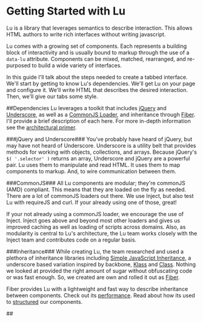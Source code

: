 # Getting Started with Lu

Lu is a library that leverages semantics to describe interaction. This allows HTML authors to write rich interfaces without writing javascript.

Lu comes with a growing set of components. Each represents a building block of interactivity and is usually bound to markup through the use of a `data-lu` attribute. Components can be mixed, matched, rearranged, and re-purposed to build a wide variety of interfaces.

In this guide I'll talk about the steps needed to create a tabbed interface. We'll start by getting to know Lu's dependencies. We'll get Lu on your page and configure it. We'll write HTML that describes the desired interaction. Then, we'll give our tabs some style.

##Dependencies
Lu leverages a toolkit that includes <a href="http://www.jquery.com" target="_blank">jQuery</a> and <a href="http://documentcloud.github.com/underscore/" target="_blank">Underscore</a>, as well as a <a href="https://github.com/linkedin/inject/" target="_blank">CommonJS Loader</a>, and inheritance through <a href="https://github.com/linkedin/fiber/" target="_blank">Fiber</a>. I'll provide a brief description of each here. For more in-depth information see the <a href="#">architectural primer</a>. 

###jQuery and Underscore###
You've probably have heard of jQuery, but may have not heard of Underscore. Underscore is a utility belt that provides methods for working with objects, collections, and arrays. Because jQuery's ```$( '.selector' )``` returns an array, Underscore and jQuery are a powerful pair. Lu uses them to manipulate and read HTML. It uses them to map components to markup. And, to wire communication between them.

###CommonJS###
All Lu components are modular; they're commonJS (AMD) compliant. This means that they are loaded on the fly as needed. There are a lot of commonJS loaders out there. We use Inject, but also test Lu with requireJS and curl. If your already using one of those, great!

If your not already using a commonJS loader, we encourage the use of Inject. Inject goes above and beyond most other loaders and gives us improved caching as well as loading of scripts across domains. Also, as modularity is central to Lu's architecture, the Lu team works closely with the Inject team and contributes code on a regular basis.

###Inheritance###
While creating Lu, the team researched and used a plethora of inheritance libraries including <a href="#" target="_blank">Simple JavaScript Inheritance</a>, a underscore based variation inspired by backbone, <a href="#" target="_blank">Klass</a> and <a href="#" target="_blank">Class</a>. Nothing we looked at provided the right amount of sugar without obfuscating code or was fast enough. So, we created are own and rolled it out as <a href="#">Fiber</a>.

Fiber provides Lu with a lightweight and fast way to describe inheritance between components. Check out its <a href="#" target="_blank">performance</a>. Read about how  its used to <a href="#">structured</a> our components.

##<script/>##

Start by downloading Lu and all of the dependencies: <a href="#">Lu</a>, <a href="#">jQuery</a>, <a href="#">Underscore</a>, <a href="#">Fiber</a>, <a href="#">Inject</a>.

Once you have everything downloaded make sure you have the following scripts to your page:

```html
<script src="[path_to_inject]"/>
<script src="[path_to_jquery]"/>
<script src="[path_to_underscore]"/>
<script src="[path_to_fiber]"/>
```
**jQuery, Fiber, and Underscore are commonJS compliant. You could manage the loading of these libraries with inject.**

The last script we need to add is a bootstrap and is disused in the next section.

```html
<script src="[path_to_lu-config]"/>
```

##Configuring Lu##
In the aptly named ```lu-config.js``` there's a configuration for using Lu with Inject. For more advanced configuration, please refer to Inject's <a href="#" target="_blank">Getting Started Guide</a> or to the manual of your commonJS loader.

```js
( function() {

  var PATH_TO_LU = '/scripts/libraries/lu/0.4.x/', 
    PATH_TO_LU_COMPONENTS = PATH_TO_LU + 'components/',
    PATH_TO_LU_MAPS = PATH_TO_LU + 'maps/';

  if( window.Inject ) {
    Inject.setModuleRoot('http://localhost/');
    //Rule for Components
    window.Inject.addRule( /^lu\//, {
      path: function( module ) {
        module = module.replace( 'lu/', '' );
        return PATH_TO_LU_COMPONENTS + module + '.js';
      }
    } );
    //Rule for Mappers
    window.Inject.addRule( /^lu-maps\//, {
      path: function( module ) {
        module = module.replace( 'lu-maps/', '' );
        return PATH_TO_LU_MAPS + module + '.js';
      }
    } );
    //Rule for Lu core
    window.Inject.addRule( /^lu/, {
      path: function( module ) {
        module = module.replace( 'lu-maps/', '' );
        return PATH_TO_LU_MAPS + module + '.js';
      }
    } );
  }

  require.ensure( ['lu', lu-map/Default'], function(){
    $( function(){
      Lu.execute( document );
    } );
  } );

} () );
```

Let's take apart this configuration and look at the important parts.

These lines are used to set the path to lu components. Edit them to point to your copy of Lu.
```js
var PATH_TO_LU = '/scripts/libraries/lu/0.4.x/', 
  PATH_TO_LU_COMPONENTS = PATH_TO_LU + 'components/',
  PATH_TO_LU_MAPS = PATH_TO_LU + 'maps/';
```

This line tells Inject the host to request files from. Change them to point to the location of Lu on your server. If your loading Lu from a remote server please see the <a href="#">inject guide</a> for cross domain loading.
```js
Inject.setModuleRoot('http://localhost/');
```

These rules tell inject how to map commonJS module Ids to files. For example the id of 'lu/Foo' maps to ````[PATH_TO_LU_COMPONENTS]foo.js``` Change thees rules at your own risk!

The last lines that we'll look at tell Inject to load Lu's core javascript, a default set of mappers, as well as to initialize Lu when the document is ready. Changes to the DOM after ```domready```, are picked up automatically. See our guide to mappers for more information on this.

Depending on your implementation you may want to remove thees lines and put it in your application's javascript.
```js
require.ensure( ['lu', lu-map/Default'], function(){
  $( function(){
    Lu.execute( document );
  } );
} );
```

If you've gotten this far the hard part is over. Let's write some HTML.

##Markup##
